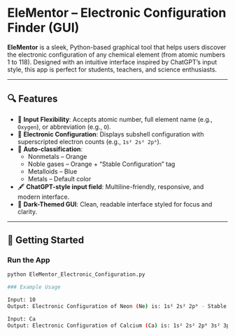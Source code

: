 # EleMentor – Electronic Configuration Finder (GUI)

**EleMentor** is a sleek, Python-based graphical tool that helps users discover the electronic configuration of any chemical element (from atomic numbers 1 to 118). Designed with an intuitive interface inspired by ChatGPT’s input style, this app is perfect for students, teachers, and science enthusiasts.

---

## 🔍 Features

- 🎯 **Input Flexibility**: Accepts atomic number, full element name (e.g., `Oxygen`), or abbreviation (e.g., `O`).
- 📘 **Electronic Configuration**: Displays subshell configuration with superscripted electron counts (e.g., `1s² 2s² 2p⁶`).
- 🧠 **Auto-classification**:
  - Nonmetals – Orange
  - Noble gases – Orange + “Stable Configuration” tag
  - Metalloids – Blue
  - Metals – Default color
- 🖋️ **ChatGPT-style input field**: Multiline-friendly, responsive, and modern interface.
- 🌙 **Dark-Themed GUI**: Clean, readable interface styled for focus and clarity.

---

## 🚀 Getting Started

### Run the App

```bash
python EleMentor_Electronic_Configuration.py

### Example Usage

Input: 10
Output: Electronic Configuration of Neon (Ne) is: 1s² 2s² 2p⁶ - Stable Configuration

Input: Ca
Output: Electronic Configuration of Calcium (Ca) is: 1s² 2s² 2p⁶ 3s² 3p⁶ 4s²


